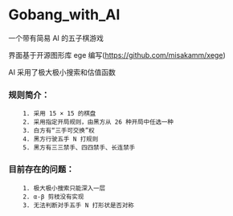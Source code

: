 Gobang_with_AI
=====
一个带有简易 AI 的五子棋游戏

界面基于开源图形库 ege 编写(https://github.com/misakamm/xege)

AI 采用了极大极小搜索和估值函数

### 规则简介：
        1. 采用 15 × 15 的棋盘
        2. 采用指定开局规则，由黑方从 26 种开局中任选一种
        3. 白方有“三手可交换”权
        4. 黑方行驶五手 N 打规则
        5. 黑方有三三禁手、四四禁手、长连禁手

### 目前存在的问题：
        1. 极大极小搜索只能深入一层
        2. α-β 剪枝没有实现
        3. 无法判断对手五手 N 打形状是否对称
